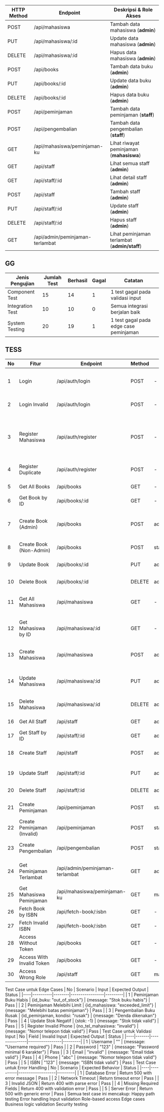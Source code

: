 | HTTP Method | Endpoint                          | Deskripsi & Role Akses                        |
|-------------|-----------------------------------|-----------------------------------------------|
| POST        | /api/mahasiswa                    | Tambah data mahasiswa (**admin**)             |
| PUT         | /api/mahasiswa/:id                | Update data mahasiswa (**admin**)             |
| DELETE      | /api/mahasiswa/:id                | Hapus data mahasiswa (**admin**)              |
| POST        | /api/books                        | Tambah data buku (**admin**)                  |
| PUT         | /api/books/:id                    | Update data buku (**admin**)                  |
| DELETE      | /api/books/:id                    | Hapus data buku (**admin**)                   |
| POST        | /api/peminjaman                   | Tambah data peminjaman (**staff**)            |
| POST        | /api/pengembalian                 | Tambah data pengembalian (**staff**)          |
| GET         | /api/mahasiswa/peminjaman-ku      | Lihat riwayat peminjaman (**mahasiswa**)      |
| GET         | /api/staff                        | Lihat semua staff (**admin**)                 |
| GET         | /api/staff/:id                    | Lihat detail staff (**admin**)                |
| POST        | /api/staff                        | Tambah staff (**admin**)                      |
| PUT         | /api/staff/:id                    | Update staff (**admin**)                      |
| DELETE      | /api/staff/:id                    | Hapus staff (**admin**)                       |
| GET         | /api/admin/peminjaman-terlambat   | Lihat peminjaman terlambat (**admin/staff**)  |

## GG
| Jenis Pengujian | Jumlah Test | Berhasil | Gagal | Catatan |
|-----------------|-------------|-----------|--------|----------|
| Component Test | 15 | 14 | 1 | 1 test gagal pada validasi input |
| Integration Test | 10 | 10 | 0 | Semua integrasi berjalan baik |
| System Testing | 20 | 19 | 1 | 1 test gagal pada edge case peminjaman |


## TESS

| No | Fitur | Endpoint | Method | Role | Input | Expected Output | Status |
|----|-------|-----------|---------|------|--------|-----------------|---------|
| 1 | Login | /api/auth/login | POST | - | {username: "admin", password: "admin123"} | {token: "jwt_token", user: {id, username, role}} | Pass |
| 2 | Login Invalid | /api/auth/login | POST | - | {username: "wrong", password: "wrong"} | {message: "User tidak ditemukan"} | Pass |
| 3 | Register Mahasiswa | /api/auth/register | POST | - | {username, password, kode_mahasiswa, nama_mahasiswa, jk_mahasiswa, jurusan_mahasiswa, no_tel_mahasiswa} | {message: "Registrasi berhasil", data: {id, username, role}} | Pass |
| 4 | Register Duplicate | /api/auth/register | POST | - | {username: "existing"} | {message: "Username sudah digunakan"} | Pass |
| 5 | Get All Books | /api/books | GET | - | - | [{id, judul_buku, penulis, stok, ...}] | Pass |
| 6 | Get Book by ID | /api/books/:id | GET | - | id: 1 | {id, judul_buku, penulis, stok, ...} | Pass |
| 7 | Create Book (Admin) | /api/books | POST | admin | {judul_buku, penulis, penerbit, tahun_terbit, jumlah_buku, kategori} | {message: "Buku berhasil ditambahkan", data: {...}} | Pass |
| 8 | Create Book (Non-Admin) | /api/books | POST | staff | {book_data} | 403 Forbidden | Pass |
| 9 | Update Book | /api/books/:id | PUT | admin | {judul_buku, penulis, ...} | {message: "Buku berhasil diupdate"} | Pass |
| 10 | Delete Book | /api/books/:id | DELETE | admin | - | {message: "Buku berhasil dihapus"} | Pass |
| 11 | Get All Mahasiswa | /api/mahasiswa | GET | - | - | [{id, nama_mahasiswa, kode_mahasiswa, ...}] | Pass |
| 12 | Get Mahasiswa by ID | /api/mahasiswa/:id | GET | - | id: 1 | {id, nama_mahasiswa, kode_mahasiswa, ...} | Pass |
| 13 | Create Mahasiswa | /api/mahasiswa | POST | admin | {nama_mahasiswa, kode_mahasiswa, ...} | {message: "Mahasiswa berhasil ditambahkan"} | Pass |
| 14 | Update Mahasiswa | /api/mahasiswa/:id | PUT | admin | {nama_mahasiswa, ...} | {message: "Mahasiswa berhasil diupdate"} | Pass |
| 15 | Delete Mahasiswa | /api/mahasiswa/:id | DELETE | admin | - | {message: "Mahasiswa berhasil dihapus"} | Pass |
| 16 | Get All Staff | /api/staff | GET | admin | - | [{id, nama_staff, jabatan_staff, ...}] | Pass |
| 17 | Get Staff by ID | /api/staff/:id | GET | admin | id: 1 | {id, nama_staff, jabatan_staff, ...} | Pass |
| 18 | Create Staff | /api/staff | POST | admin | {nama_staff, jabatan_staff, ...} | {message: "Staff berhasil ditambahkan"} | Pass |
| 19 | Update Staff | /api/staff/:id | PUT | admin | {nama_staff, ...} | {message: "Staff berhasil diupdate"} | Pass |
| 20 | Delete Staff | /api/staff/:id | DELETE | admin | - | {message: "Staff berhasil dihapus"} | Pass |
| 21 | Create Peminjaman | /api/peminjaman | POST | staff | {id_buku, id_mahasiswa} | {message: "Peminjaman berhasil dibuat"} | Pass |
| 22 | Create Peminjaman (Invalid) | /api/peminjaman | POST | staff | {id_buku: "invalid"} | {message: "Data tidak valid"} | Pass |
| 23 | Create Pengembalian | /api/pengembalian | POST | staff | {id_peminjaman} | {message: "Pengembalian berhasil dibuat"} | Pass |
| 24 | Get Peminjaman Terlambat | /api/admin/peminjaman-terlambat | GET | admin,staff | - | [{id, mahasiswa, buku, tanggal_pinjam, ...}] | Pass |
| 25 | Get Mahasiswa Peminjaman | /api/mahasiswa/peminjaman-ku | GET | mahasiswa | - | {peminjaman: [...], pengembalian: [...]} | Pass |
| 26 | Fetch Book by ISBN | /api/fetch-book/:isbn | GET | - | isbn: "978-3-16-148410-0" | {title, authors, publishDate, ...} | Pass |
| 27 | Fetch Invalid ISBN | /api/fetch-book/:isbn | GET | - | isbn: "invalid" | {message: "Book not found"} | Pass |
| 28 | Access Without Token | /api/books | GET | - | - | 401 Unauthorized | Pass |
| 29 | Access With Invalid Token | /api/books | GET | - | token: "invalid" | 403 Forbidden | Pass |
| 30 | Access Wrong Role | /api/staff | GET | mahasiswa | valid_token | 403 Forbidden | Pass |
Test Case untuk Edge Cases
| No | Scenario | Input | Expected Output | Status |
|----|----------|--------|-----------------|---------|
| 1 | Peminjaman Buku Habis | {id_buku: "out_of_stock"} | {message: "Stok buku habis"} | Pass |
| 2 | Peminjaman Melebihi Limit | {id_mahasiswa: "exceeded_limit"} | {message: "Melebihi batas peminjaman"} | Pass |
| 3 | Pengembalian Buku Rusak | {id_peminjaman, kondisi: "rusak"} | {message: "Denda dikenakan"} | Pass |
| 4 | Update Stok Negatif | {stok: -1} | {message: "Stok tidak valid"} | Pass |
| 5 | Register Invalid Phone | {no_tel_mahasiswa: "invalid"} | {message: "Nomor telepon tidak valid"} | Pass |
Test Case untuk Validasi Input
| No | Field | Invalid Input | Expected Output | Status |
|----|-------|---------------|-----------------|---------|
| 1 | Username | "" | {message: "Username required"} | Pass |
| 2 | Password | "123" | {message: "Password minimal 6 karakter"} | Pass |
| 3 | Email | "invalid" | {message: "Email tidak valid"} | Pass |
| 4 | Phone | "abc" | {message: "Nomor telepon tidak valid"} | Pass |
| 5 | ISBN | "123" | {message: "ISBN tidak valid"} | Pass |
Test Case untuk Error Handling
| No | Scenario | Expected Behavior | Status |
|----|----------|-------------------|---------|
| 1 | Database Error | Return 500 with error message | Pass |
| 2 | Network Timeout | Return timeout error | Pass |
| 3 | Invalid JSON | Return 400 with parse error | Pass |
| 4 | Missing Required Fields | Return 400 with validation error | Pass |
| 5 | Server Error | Return 500 with generic error | Pass |
Semua test case ini mencakup:
Happy path testing
Error handling
Input validation
Role-based access
Edge cases
Business logic validation
Security testing

